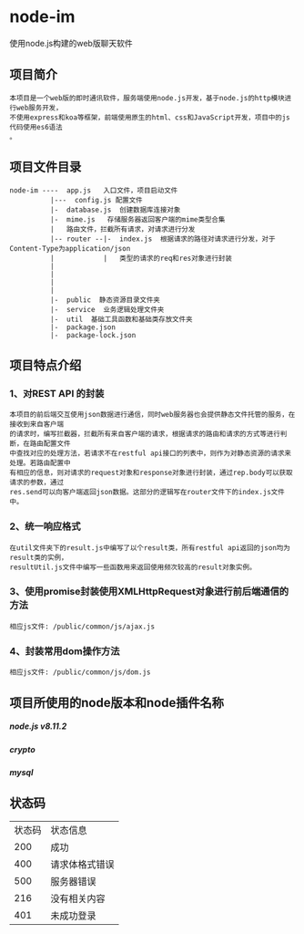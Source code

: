 # node-im
使用node.js构建的web版聊天软件
## 项目简介
```
本项目是一个web版的即时通讯软件，服务端使用node.js开发，基于node.js的http模块进行web服务开发，
不使用express和koa等框架，前端使用原生的html、css和JavaScript开发，项目中的js代码使用es6语法
。
```

## 项目文件目录
```
node-im ----  app.js   入口文件，项目启动文件
          |---  config.js 配置文件
          |-  database.js  创建数据库连接对象
          |-  mime.js   存储服务器返回客户端的mime类型合集
          |   路由文件，拦截所有请求，对请求进行分发         
          |-- router --|-  index.js  根据请求的路径对请求进行分发，对于Content-Type为application/json
          |            |   类型的请求的req和res对象进行封装
          |              
          |
          |
          |
          |-  public  静态资源目录文件夹
          |-  service  业务逻辑处理文件夹
          |-  util  基础工具函数和基础类存放文件夹
          |-  package.json
          |-  package-lock.json
```
## 项目特点介绍
### 1、对REST API 的封装
```
本项目的前后端交互使用json数据进行通信，同时web服务器也会提供静态文件托管的服务，在接收到来自客户端
的请求时，编写拦截器，拦截所有来自客户端的请求，根据请求的路由和请求的方式等进行判断，在路由配置文件
中查找对应的处理方法，若请求不在restful api接口的列表中，则作为对静态资源的请求来处理。若路由配置中
有相应的信息，则对请求的request对象和response对象进行封装，通过rep.body可以获取请求的参数，通过
res.send可以向客户端返回json数据。这部分的逻辑写在router文件下的index.js文件中。
```
### 2、统一响应格式
```
在util文件夹下的result.js中编写了以个result类，所有restful api返回的json均为result类的实例，
resultUtil.js文件中编写一些函数用来返回使用频次较高的result对象实例。
```
### 3、使用promise封装使用XMLHttpRequest对象进行前后端通信的方法
```
相应js文件: /public/common/js/ajax.js
```
### 4、封装常用dom操作方法
```
相应js文件: /public/common/js/dom.js
```
## 项目所使用的node版本和node插件名称
##### node.js  v8.11.2
##### crypto
##### mysql

## 状态码
<table>
    <tr>
        <td>状态码</td>
        <td>状态信息</td>
    </tr>
    <tr>
        <td>200</td>
        <td>成功</td>
    </tr>
    <tr>
        <td>400</td>
        <td>请求体格式错误</td>
    </tr>
    <tr>
        <td>500</td>
        <td>服务器错误</td>
    </tr>
    <tr>
        <td>216</td>
        <td>没有相关内容</td>
    </tr>
    <tr>
        <td>401</td>
        <td>未成功登录</td>
    </tr>
</table>
